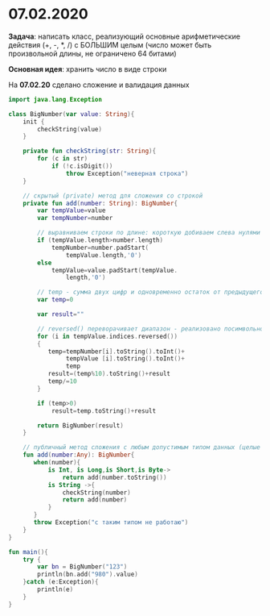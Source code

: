 # 07.02.2020

**Задача**: написать класс, реализующий основные арифметические действия (+, -, *, /) с БОЛЬШИМ целым (число может быть произвольной длины, не ограничено 64 битами)

**Основная идея**: хранить число в виде строки

На **07.02.20** сделано сложение и валидация данных

```kt
import java.lang.Exception

class BigNumber(var value: String){
    init {
        checkString(value)
    }

    private fun checkString(str: String){
        for (c in str)
            if (!c.isDigit())
                throw Exception("неверная строка")
    }

    // скрытый (private) метод для сложения со строкой
    private fun add(number: String): BigNumber{
        var tempValue=value
        var tempNumber=number

        // выравниваем строки по длине: короткую добиваем слева нулями
        if (tempValue.length>number.length)
            tempNumber=number.padStart(
                tempValue.length,'0')
        else
            tempValue=value.padStart(tempValue.
                length,'0')

        // temp - сумма двух цифр и одновременно остаток от предыдущего сложения        
        var temp=0

        var result=""

        // reversed() переворачивает диапазон - реализовано посимвольное сложение "столбиком"
        for (i in tempValue.indices.reversed())
        {
           temp=tempNumber[i].toString().toInt()+
                tempValue [i].toString().toInt()+
                temp
           result=(temp%10).toString()+result
           temp/=10
        }

        if (temp>0)
            result=temp.toString()+result

        return BigNumber(result)
    }

    // публичный метод сложения с любым допустимым типом данных (целые и строки)
    fun add(number:Any): BigNumber{
       when(number){
           is Int, is Long,is Short,is Byte->
               return add(number.toString())
           is String ->{
               checkString(number)
               return add(number)
           }
       }
       throw Exception("c таким типом не работаю")
    }
}

fun main(){
    try {
        var bn = BigNumber("123")
        println(bn.add("980").value)
    }catch (e:Exception){
        println(e)
    }
}
```

[1]: http://www.ccfit.nsu.ru/~deviv/courses/oop/cpp-tasks-koi.html#TASK2

[2]: http://www.quizful.net/test/oop_basics